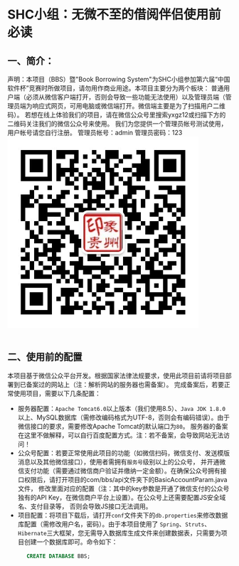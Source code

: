 # SHC小组：无微不至的借阅伴侣使用前必读
## 一、简介：<br>
声明：本项目（BBS）暨"Book Borrowing System"为SHC小组参加第六届“中国软件杯”竞赛时所做项目，请勿用作商业用途。本项目主要分为两个板块：
普通用户端（必须从微信客户端打开，否则会导致一些功能无法使用）以及管理员端（管理员端为响应式网页，可用电脑或微信端打开。微信端主要是为了扫描用户二维码）。
若想在线上体验我们的项目，请在微信公众号里搜索yxgz12或扫描下方的二维码关注我们的微信公众号来使用。
我们为您提供一个管理员帐号测试使用，用户帐号请您自行注册。
管理员帐号：admin  管理员密码：123
<br>
![扫描即可关注我们的微信公众号](https://github.com/starpxy/BBS/raw/master/WebContent/res/qrCode.jpg "扫码关注微信公众号")  
<br>
## 二、使用前的配置<br>
本项目基于微信公众平台开发。根据国家法律法规要求，使用此项目前请将项目部署到已备案过的网站上（注：解析网站的服务器也需备案）。
完成备案后，若要正常使用项目，需要以下几条配置：<br>
* 服务器配置：`Apache Tomcat6.0`以上版本（我们使用8.5）、`Java JDK 1.8.0`以上、MySQL数据库（需修改编码格式为UTF-8，否则会有编码错误）。由于微信接口的要求，需要修改Apache Tomcat的默认端口为`80`。
服务器的备案在这里不做解释，可以自行百度配置方式。注：若不备案，会导致网站无法访问！<br>
* 公众号配置：若要正常使用此项目的功能（如微信扫码，微信支付、发送模版消息以及其他微信接口），使用者需拥有`服务号`级别以上的公众号，
并开通微信支付功能（需要通过微信商户验证并缴纳一定金额）。在确保公众号拥有接口权限后，请打开项目的com/bbs/api文件夹下的BasicAccountParam.java文件，
修改里面对应的配置（注：其中的key参数是开通了微信支付的公众号独有的API Key，在微信商户平台上设置）。在公众号上还需要配置JS安全域名、支付目录等，
否则会导致JS接口无法调用。<br>
* 项目配置：将项目下载后，请打开`conf`文件夹下的`db.properties`来修改数据库配置（需修改用户名，密码）。由于本项目使用了
`Spring`、`Struts`、`Hibernate`三大框架，您无需导入数据库生成文件来创建数据表，只需要为项目创建一个数据库即可。命令如下：
```SQL
      CREATE DATABASE BBS;
```
